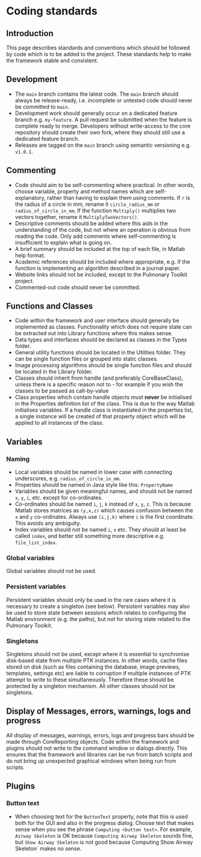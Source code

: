 # Coding standards

## Introduction

This page describes standards and conventions which should be followed by code which is to be added to the project. These standards help to make the framework stable and consistent.


## Development

 * The `main` branch contains the latest code. The `main` branch should always be release-ready, i.e. incomplete or untested code should never be committed to `main`.
 * Development work should generally occur on a dedicated feature branch e.g. `my-feature`. A pull request be submitted when the feature is complete ready to merge. Developers without write-access to the core repository should create their own fork, where they should still use a dedicated feature branch.
 * Releases are tagged on the `main` branch using semantic versioning e.g. `v1.0.1`.


## Commenting

  * Code should aim to be self-commenting where practical. In other words, choose variable, property and method names which are self-explanatory, rather than having to explain them using comments. If `r` is the radius of a circle in mm, rename it `circle_radius_mm` or `radius_of_circle_in_mm`. If the function `Multiply()` multiplies two vectors together, rename it `MultiplyTwoVectors()`.
  * Descriptive comments should be added where this aids in the understanding of the code, but not where an operation is obvious from reading the code. Only add comments where self-commenting is insufficient to explain what is going on.
  * A brief summary should be included at the top of each file, in Matlab help format.
  * Academic references should be included where appropriate, e.g. if the function is implementing an algorithm described in a journal paper.
  * Website links should not be included, except to the Pulmonary Toolkit project.
  * Commented-out code should never be committed.


## Functions and Classes

  * Code within the framework and user interface should generally be implemented as classes. Functionality which does not require state can be extracted out into Library functions where this makes sense.
  * Data types and interfaces should be declared as classes in the Types folder.
  * General utility functions should be located in the Utilities folder. They can be single function files or grouped into static classes.
  * Image processing algorithms should be single function files and should be located in the Library folder.
  * Classes should inherit from handle (and preferably CoreBaseClass), unless there is a specific reason not to - for example if you wish the classes to be passed as call-by-value
  * Class properties which contain handle objects must **never** be initialised in the Properties definition list of the class. This is due to the way Matlab initialises variables. If a handle class is instantiated in the properties list, a single instance will be created of that property object which will be applied to all instances of the class.

## Variables

### Naming

  * Local variables should be named in lower case with connecting underscores, e.g. `radius_of_circle_in_mm`.
  * Properties should be named in Java style like this: `PropertyName`
  * Variables should be given meaningful names, and should not be named `x`, `y`, `i`, etc. except for co-ordinates.
  * Co-ordinates should be named `i`, `j`, `k` instead of `x`, `y`, `z`. This is because Matlab stores matrices as `(y,x,z)` which causes confusion between the `x` and `y` co-ordinates. Always use `(i,j,k)` where `i` is the first coordinate. This avoids any ambiguity.
  * Index variables should not be named `i`, `x` etc. They should at least be called `index`, and better still something more descriptive e.g. `file_list_index`.


### Global variables

Global variables should not be used.


### Persistent variables

Persistent variables should only be used in the rare cases where it is necessary to create a singleton (see below). Persistent variables may also be used to store state between sessions which relates to configuring the Matlab environment (e.g. the paths), but not for storing state related to the Pulmonary Toolkit.


### Singletons

Singletons should not be used, except where it is essential to synchronise disk-based state from multiple PTK instances. In other words, cache files stored on disk (such as files containing the database, image previews, templates, settings etc) are liable to corruption if multiple instances of PTK attempt to write to these simultaneously. Therefore these should be protected by a singleton mechanism. All other classes should not be singletons.


## Display of Messages, errors, warnings, logs and progress

All display of messages, warnings, errors, logs and progress bars should be made through CoreReporting objects. Code within the framework and plugins should not write to the command window or dialogs directly. This ensures that the framework and libraries can be run from batch scripts and do not bring up unexpected graphical windows when being run from scripts.


## Plugins

### Button text
  * When choosing text for the `ButtonText` property, note that this is used both for the GUI and also in the progress dialog. Choose text that makes sense when you see the phrase `Computing <button text>`. For example, `Airway Skeleton` is OK because `Computing Airway Skeleton` sounds fine, but `Show Airway Skeleton` is not good because Computing Show Airway Skeleton` makes no sense.
